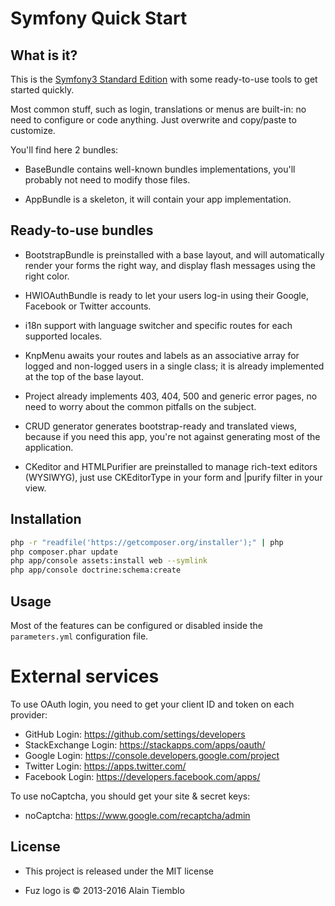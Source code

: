 Symfony Quick Start
========================

## What is it?

This is the [Symfony3 Standard Edition](https://github.com/symfony/symfony-standard) with some ready-to-use tools to get started quickly.

Most common stuff, such as login, translations or menus are built-in: no need to configure or code anything. Just overwrite and copy/paste to customize.

You'll find here 2 bundles:

- BaseBundle contains well-known bundles implementations, you'll probably not need to modify those files.

- AppBundle is a skeleton, it will contain your app implementation.

## Ready-to-use bundles

- BootstrapBundle is preinstalled with a base layout, and will automatically render your forms the right way, and display flash messages using the right color.

- HWIOAuthBundle is ready to let your users log-in using their Google, Facebook or Twitter accounts.

- i18n support with language switcher and specific routes for each supported locales.

- KnpMenu awaits your routes and labels as an associative array for logged and non-logged users in a single class; it is already implemented at the top of the base layout.

- Project already implements 403, 404, 500 and generic error pages, no need to worry about the common pitfalls on the subject.

- CRUD generator generates bootstrap-ready and translated views, because if you need this app, you're not against generating most of the application.

- CKeditor and HTMLPurifier are preinstalled to manage rich-text editors (WYSIWYG), just use CKEditorType in your form and |purify filter in your view.

## Installation

```sh
php -r "readfile('https://getcomposer.org/installer');" | php
php composer.phar update
php app/console assets:install web --symlink
php app/console doctrine:schema:create
```

## Usage

Most of the features can be configured or disabled inside the `parameters.yml` configuration file.

# External services

To use OAuth login, you need to get your client ID and token on each provider:

- GitHub Login: https://github.com/settings/developers
- StackExchange Login: https://stackapps.com/apps/oauth/
- Google Login: https://console.developers.google.com/project
- Twitter Login: https://apps.twitter.com/
- Facebook Login: https://developers.facebook.com/apps/

To use noCaptcha, you should get your site & secret keys:

- noCaptcha: https://www.google.com/recaptcha/admin

## License

- This project is released under the MIT license

- Fuz logo is © 2013-2016 Alain Tiemblo

